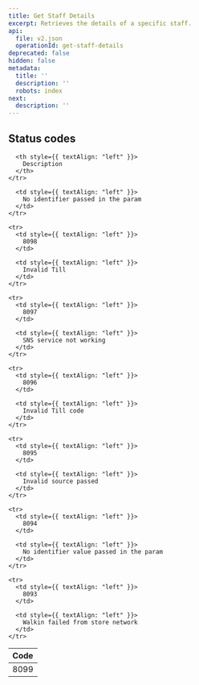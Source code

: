 ```yaml
---
title: Get Staff Details
excerpt: Retrieves the details of a specific staff.
api:
  file: v2.json
  operationId: get-staff-details
deprecated: false
hidden: false
metadata:
  title: ''
  description: ''
  robots: index
next:
  description: ''
---
```

## Status codes

<Table align={["left","left"]}>
  <thead>
    <tr>
      <th style={{ textAlign: "left" }}>
        Code
      </th>

      <th style={{ textAlign: "left" }}>
        Description
      </th>
    </tr>
  </thead>

  <tbody>
    <tr>
      <td style={{ textAlign: "left" }}>
        8099
      </td>

      <td style={{ textAlign: "left" }}>
        No identifier passed in the param
      </td>
    </tr>

    <tr>
      <td style={{ textAlign: "left" }}>
        8098
      </td>

      <td style={{ textAlign: "left" }}>
        Invalid Till
      </td>
    </tr>

    <tr>
      <td style={{ textAlign: "left" }}>
        8097
      </td>

      <td style={{ textAlign: "left" }}>
        SNS service not working
      </td>
    </tr>

    <tr>
      <td style={{ textAlign: "left" }}>
        8096
      </td>

      <td style={{ textAlign: "left" }}>
        Invalid Till code
      </td>
    </tr>

    <tr>
      <td style={{ textAlign: "left" }}>
        8095
      </td>

      <td style={{ textAlign: "left" }}>
        Invalid source passed
      </td>
    </tr>

    <tr>
      <td style={{ textAlign: "left" }}>
        8094
      </td>

      <td style={{ textAlign: "left" }}>
        No identifier value passed in the param
      </td>
    </tr>

    <tr>
      <td style={{ textAlign: "left" }}>
        8093
      </td>

      <td style={{ textAlign: "left" }}>
        Walkin failed from store network
      </td>
    </tr>
  </tbody>
</Table>